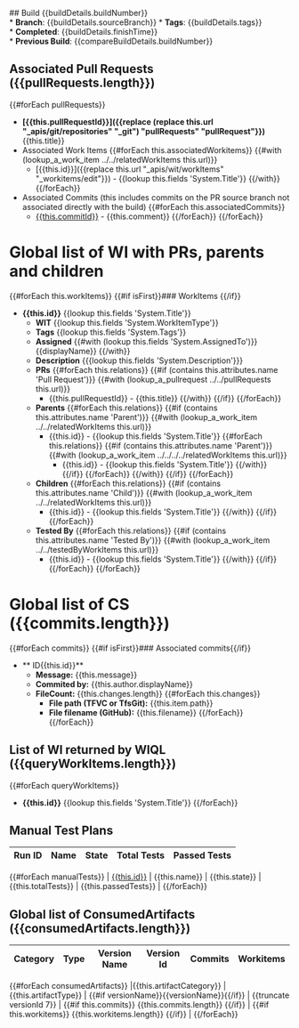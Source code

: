 ## Build {{buildDetails.buildNumber}}
* **Branch**: {{buildDetails.sourceBranch}}
* **Tags**: {{buildDetails.tags}}
* **Completed**: {{buildDetails.finishTime}}
* **Previous Build**: {{compareBuildDetails.buildNumber}}

## Associated Pull Requests ({{pullRequests.length}})
{{#forEach pullRequests}}
* **[{{this.pullRequestId}}]({{replace (replace this.url "_apis/git/repositories" "_git") "pullRequests" "pullRequest"}})** {{this.title}}
* Associated Work Items
{{#forEach this.associatedWorkitems}}
   {{#with (lookup_a_work_item ../../relatedWorkItems this.url)}}
    - [{{this.id}}]({{replace this.url "_apis/wit/workItems" "_workitems/edit"}}) - {{lookup this.fields 'System.Title'}}
   {{/with}}
{{/forEach}}
* Associated Commits (this includes commits on the PR source branch not associated directly with the build)
{{#forEach this.associatedCommits}}
    - [{{this.commitId}}]({{this.remoteUrl}}) -  {{this.comment}}
{{/forEach}}
{{/forEach}}

# Global list of WI with PRs, parents and children
{{#forEach this.workItems}}
{{#if isFirst}}### WorkItems {{/if}}
*  **{{this.id}}**  {{lookup this.fields 'System.Title'}}
   - **WIT** {{lookup this.fields 'System.WorkItemType'}}
   - **Tags** {{lookup this.fields 'System.Tags'}}
   - **Assigned** {{#with (lookup this.fields 'System.AssignedTo')}} {{displayName}} {{/with}}
   - **Description** {{{lookup this.fields 'System.Description'}}}
   - **PRs**
{{#forEach this.relations}}
{{#if (contains this.attributes.name 'Pull Request')}}
{{#with (lookup_a_pullrequest ../../pullRequests  this.url)}}
      - {{this.pullRequestId}} - {{this.title}}
{{/with}}
{{/if}}
{{/forEach}}
   - **Parents**
{{#forEach this.relations}}
{{#if (contains this.attributes.name 'Parent')}}
{{#with (lookup_a_work_item ../../relatedWorkItems  this.url)}}
      - {{this.id}} - {{lookup this.fields 'System.Title'}}
      {{#forEach this.relations}}
      {{#if (contains this.attributes.name 'Parent')}}
      {{#with (lookup_a_work_item ../../../../relatedWorkItems  this.url)}}
         - {{this.id}} - {{lookup this.fields 'System.Title'}}
      {{/with}}
      {{/if}}
      {{/forEach}}
{{/with}}
{{/if}}
{{/forEach}}
   - **Children**
{{#forEach this.relations}}
{{#if (contains this.attributes.name 'Child')}}
{{#with (lookup_a_work_item ../../relatedWorkItems  this.url)}}
      - {{this.id}} - {{lookup this.fields 'System.Title'}}
{{/with}}
{{/if}}
{{/forEach}}
   - **Tested By**
{{#forEach this.relations}}
{{#if (contains this.attributes.name 'Tested By')}}
{{#with (lookup_a_work_item ../../testedByWorkItems  this.url)}}
      - {{this.id}} - {{lookup this.fields 'System.Title'}}
{{/with}}
{{/if}}
{{/forEach}}
{{/forEach}}

# Global list of CS ({{commits.length}})
{{#forEach commits}}
{{#if isFirst}}### Associated commits{{/if}}
* ** ID{{this.id}}**
   -  **Message:** {{this.message}}
   -  **Commited by:** {{this.author.displayName}}
   -  **FileCount:** {{this.changes.length}}
{{#forEach this.changes}}
      -  **File path (TFVC or TfsGit):** {{this.item.path}}
      -  **File filename (GitHub):** {{this.filename}}
{{/forEach}}
{{/forEach}}

## List of WI returned by WIQL ({{queryWorkItems.length}})
{{#forEach queryWorkItems}}
*  **{{this.id}}** {{lookup this.fields 'System.Title'}}
{{/forEach}}

## Manual Test Plans
| Run ID | Name | State | Total Tests | Passed Tests |
| --- | --- | --- | --- | --- |
{{#forEach manualTests}}
| [{{this.id}}]({{this.webAccessUrl}}) | {{this.name}} | {{this.state}} | {{this.totalTests}} | {{this.passedTests}} |
{{/forEach}}

## Global list of ConsumedArtifacts ({{consumedArtifacts.length}})
| Category | Type | Version Name | Version Id | Commits | Workitems |
|-|-|-|-|-|-|
{{#forEach consumedArtifacts}}
 |{{this.artifactCategory}} | {{this.artifactType}} | {{#if versionName}}{{versionName}}{{/if}} | {{truncate versionId 7}} | {{#if this.commits}} {{this.commits.length}} {{/if}} | {{#if this.workitems}} {{this.workitems.length}} {{/if}} |
{{/forEach}}

